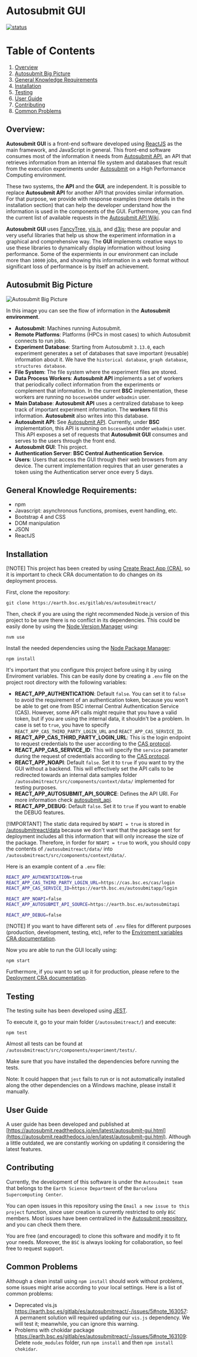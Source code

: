 # Autosubmit GUI

[![status](https://joss.theoj.org/papers/a8ac17f6c02fdf76098ac97ed3e09b22/status.svg)](https://joss.theoj.org/papers/a8ac17f6c02fdf76098ac97ed3e09b22)

# Table of Contents

1. [Overview](#Overview)
2. [Autosubmit Big Picture](#autosubmit-big-picture)
3. [General Knowledge Requirements](#general-knowledge-requirements)
4. [Installation](#installation)
5. [Testing](#testing)
6. [User Guide](#user-guide)
7. [Contributing](#contributing)
8. [Common Problems](#common-problems)

## Overview:

**Autosubmit GUI** is a front-end software developed using [ReactJS](https://react.dev/) as the main framework, and JavaScript in general. This front-end software consumes most of the information it needs from [Autosubmit API](https://earth.bsc.es/gitlab/es/autosubmit_api), an API that retrieves information from an internal file system and databases that result from the execution experiments under [Autosubmit](https://earth.bsc.es/gitlab/es/autosubmit) on a High Performance Computing environment.

These two systems, the **API** and the **GUI**, are independent. It is possible to replace **Autosubmit API** for another API that provides similar information. For that purpose, we provide with response examples (more details in the installation section) that can help the developer understand how the information is used in the components of the GUI. Furthermore, you can find the current list of available requests in the [Autosubmit API Wiki](https://earth.bsc.es/gitlab/es/autosubmit_api/-/wikis/home).

**Autosubmit GUI** uses [FancyTree](https://github.com/mar10/fancytree/), [vis.js](https://visjs.org/), and [d3js](https://d3js.org/); these are popular and very useful libraries that help us show the experiment information in a graphical and comprehensive way. The **GUI** implements creative ways to use these libraries to dynamically display information without losing performance. Some of the expermients in our environment can include more than `10000` jobs, and showing this information in a web format without significant loss of performance is by itself an achievement.

## Autosubmit Big Picture

![Autosubmit Big Picture](/docs/Total_Autosubmit_Diagram.png)

In this image you can see the flow of information in the **Autosubmit environment**.

* **Autosubmit**: Machines running Autosubmit.
* **Remote Platforms**: Platforms (HPCs in most cases) to which Autosubmit connects to run jobs. 
* **Experiment Database**: Starting from Autosubmit `3.13.0`, each experiment generates a set of databases that save important (reusable) information about it. We have the `historical database`, `graph database`, `structures database`.
* **File System**: The file system where the experiment files are stored.
* **Data Process Workers**: **Autosubmit API** implements a set of workers that periodically collect information from the experiments or complement that information. In the current **BSC** implementation, these workers are running no `bscesweb04` under `webadmin` user.
* **Main Database**: **Autosubmit API** uses a centralized database to keep track of important experiment information. The **workers** fill this information. **Autosubmit** also writes into this database.
* **Autosubmit API**: See [Autosubmit API](https://earth.bsc.es/gitlab/es/autosubmit_api). Currently, under **BSC** implementation, this API is running on `bscesweb04` under `webadmin` user. This API exposes a set of requests that **Autosubmit GUI** consumes and serves to the users through the front end.
* **Autosubmit GUI**: This project.
* **Authentication Server**: **BSC Central Authentication Service**.
* **Users**: Users that access the GUI through their web browsers from any device. The current implementation requires that an user generates a token using the Authentication server once every 5 days.

## General Knowledge Requirements:

- npm
- Javascript: asynchronous functions, promises, event handling, etc.
- Bootstrap 4 and CSS
- DOM manipulation
- JSON
- ReactJS

## Installation

[!NOTE]
This project has been created by using [Create React App (CRA)](https://create-react-app.dev/), so it is important to check CRA documentation to do changes on its deployment process.

First, clone the repository:

`git clone https://earth.bsc.es/gitlab/es/autosubmitreact/`

Then, check if you are using the right recommended Node.js version of this project to be sure there is no conflict in its dependencies. This could be easily done by using the [Node Version Manager](https://github.com/nvm-sh/nvm) using: 

`nvm use`

Install the needed dependencies using the [Node Package Manager](https://www.npmjs.com/):

`npm install`

It's important that you configure this project before using it by using Enviroment variables. This can be easily done by creating a `.env` file on the project root directory with the following variables:

* **REACT_APP_AUTHENTICATION**: Default `false`. You can set it to `false` to avoid the requirement of an authentication token, because you won't be able to get one from BSC internal Central Authentication Service (CAS).
However, some API calls might require that you have a valid token, but if you are using the internal data, it shouldn't be a problem. In case is set to `true`, you have to specify `REACT_APP_CAS_THIRD_PARTY_LOGIN_URL` and `REACT_APP_CAS_SERVICE_ID`.
* **REACT_APP_CAS_THIRD_PARTY_LOGIN_URL**: This is the login endpoint to request credentials to the user according to the [CAS protocol](https://apereo.github.io/cas/6.6.x/protocol/CAS-Protocol.html).
* **REACT_APP_CAS_SERVICE_ID**: This will specify the `service` parameter during the request of credentials according to the [CAS protocol](https://apereo.github.io/cas/6.6.x/protocol/CAS-Protocol.html).
* **REACT_APP_NOAPI**: Default `false`. Set it to `true` if you want to try the GUI without a backend. This will effectively set the API calls to be redirected towards an internal data samples folder `/autosubmitreact/src/components/context/data/` implemented for testing purposes.
* **REACT_APP_AUTOSUBMIT_API_SOURCE**: Defines the API URI. For more information check [autosubmit_api](https://earth.bsc.es/gitlab/es/autosubmit_api).
* **REACT_APP_DEBUG**: Default `false`. Set it to `true` if you want to enable the DEBUG features.

[!IMPORTANT]
The static data required by `NOAPI = true` is stored in [/autosubmitreact/data](https://earth.bsc.es/gitlab/es/autosubmitreact/-/tree/master/data) because we don't want that the package sent for deployment includes all this information that will only increase the size of the package. Therefore, in forder for `NOAPI = true` to work, you should copy the contents of `/autosubmitreact/data/` into `/autosubmitreact/src/components/context/data/`.

Here is an example content of a `.env` file:

```bash
REACT_APP_AUTHENTICATION=true
REACT_APP_CAS_THIRD_PARTY_LOGIN_URL=https://cas.bsc.es/cas/login
REACT_APP_CAS_SERVICE_ID=https://earth.bsc.es/autosubmitapp/login

REACT_APP_NOAPI=false
REACT_APP_AUTOSUBMIT_API_SOURCE=https://earth.bsc.es/autosubmitapi

REACT_APP_DEBUG=false
```

[!NOTE]
If you want to have different sets of `.env` files for different purposes (production, development, testing, etc), refer to the [Enviroment variables CRA documentation](https://create-react-app.dev/docs/adding-custom-environment-variables).


Now you are able to run the GUI locally using:

`npm start`

Furthermore, if you want to set up it for production, please refere to the [Deployment CRA documentation](https://create-react-app.dev/docs/deployment).


## Testing

The testing suite has been developed using [JEST](https://jestjs.io/en/).

To execute it, go to your main folder (`/autosubmitreact/`) and execute:

`npm test`

Almost all tests can be found at `/autosubmitreact/src/components/experiment/tests/`.

Make sure that you have installed the dependencies before running the tests.

Note: It could happen that `jest` fails to run or is not automatically installed along the other dependencies on a Windows machine, please install it manually.


## User Guide

A user guide has been developed and published at [https://autosubmit.readthedocs.io/en/latest/autosubmit-gui.html](https://autosubmit.readthedocs.io/en/latest/autosubmit-gui.html).
Although a little outdated, we are constantly working on updating it considering the latest features.

## Contributing

Currently, the development of this software is under the `Autosubmit team` that belongs to the `Earth Science Department` of the `Barcelona Supercomputing Center`.

You can open issues in this repository using the `Email a new issue to this project` function, since user creation is currently restricted to only `BSC` members.
Most issues have been centralized in the [Autosubmit repository](https://earth.bsc.es/gitlab/es/autosubmit/-/issues), and you can check them there.

You are free (and encouraged) to clone this software and modify it to fit your needs. Moreover, the `BSC` is always looking for collaboration, so feel free to request support.

## Common Problems

Although a clean install using `npm install` should work without problems, some issues might arise according to your local settings. Here is a list of common problems:

- Deprecated vis.js https://earth.bsc.es/gitlab/es/autosubmitreact/-/issues/5#note_163057: A permanent solution will required updating our `vis.js` dependency. We will test it; meanwhile, you can ignore this warning.
- Problems with chokidar package https://earth.bsc.es/gitlab/es/autosubmitreact/-/issues/5#note_163109: Delete `node_modules` folder, run `npm install` and then `npm install chokidar`.
